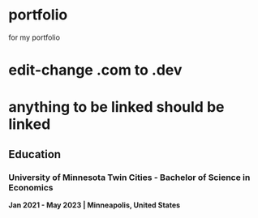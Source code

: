 # portfolio
for my portfolio
# edit-change .com to .dev
# anything to be linked should be linked

## Education

### University of Minnesota Twin Cities - Bachelor of Science in Economics  
**Jan 2021 - May 2023 | Minneapolis, United States**